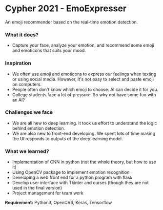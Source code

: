 # Cypher 2021 - EmoExpresser

An emoji recommender based on the real-time emotion detection.  

### What it does?  
- Capture your face, analyze your emotion, and recommend some emoji and emoticons that suits your mood.  

### Inspiration  
- We often use emoji and emoticons to express our feelings when texting or using social media. However, it's not easy to select and paste emoji on computers.
- People often don't know which emoji to choose. AI can decide it for you.  
- College students face a lot of pressure. So why not have some fun with an AI?  

### Challenges we face  
- We are all new to deep learning. It took us effort to understand the logic behind emotion detection.  
- We are also new to front-end developing. We spent lots of time making the UI responds to outputs of the deep learning model.  

### What we learned?  
- Implementation of CNN in python (not the whole theory, but how to use it)  
- Using OpenCV package to implement emotion recognition  
- Developing a web front end for a python program with flask  
- Develop user interface with Tkinter and curses (though they are not used in the final version)  
- Project management for team work

**Requirement:** Python3, OpenCV3, Keras, Tensorflow
